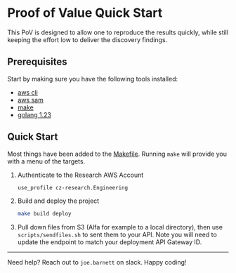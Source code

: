 # Proof of Value Quick Start

This PoV is designed to allow one to reproduce the results quickly, while still keeping the effort low to deliver the discovery findings.

## Prerequisites

Start by making sure you have the following tools installed:

* [aws cli](https://docs.aws.amazon.com/cli/latest/userguide/getting-started-install.html)
* [aws sam](https://github.com/localstack/aws-sam-cli-local)
* [make](https://formulae.brew.sh/formula/make)
* [golang 1.23](https://go.dev/doc/install)

## Quick Start

Most things have been added to the [Makefile](./Makefile). Running `make` will provide you with a menu of the targets.

1. Authenticate to the Research AWS Account

    ```sh
    use_profile cz-research.Engineering
    ```

2. Build and deploy the project

    ```sh
    make build deploy
    ```

3. Pull down files from S3 (Alfa for example to a local directory), then use `scripts/sendfiles.sh` to sent them to your API. Note you will need to update the endpoint to match your deployment API Gateway ID.

---

Need help? Reach out to `joe.barnett` on slack. Happy coding!
